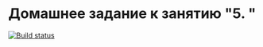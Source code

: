 # Домашнее задание к занятию "5. "
[![Build status](https://ci.appveyor.com/api/projects/status/r7uycosy821eoowk?svg=true)](https://ci.appveyor.com/project/vsgenius/ahj-less5)

